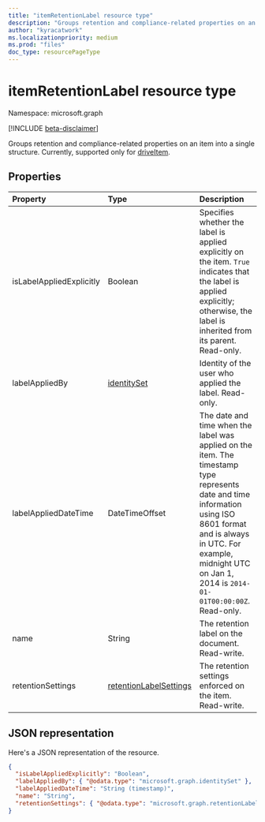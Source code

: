 ```yaml
---
title: "itemRetentionLabel resource type"
description: "Groups retention and compliance-related properties on an item into a single structure."
author: "kyracatwork"
ms.localizationpriority: medium
ms.prod: "files"
doc_type: resourcePageType
---
```


# itemRetentionLabel resource type

Namespace: microsoft.graph

[!INCLUDE [beta-disclaimer](../../includes/beta-disclaimer.md)]

Groups retention and compliance-related properties on an item into a single structure. Currently, supported only for [driveItem](../resources/driveitem.md).

## Properties

| Property                 | Type                                                             | Description                                                                                                                                                                                                                                            |
|:-------------------------|:-----------------------------------------------------------------|:-------------------------------------------------------------------------------------------------------------------------------------------------------------------------------------------------------------------------------------------------------|
| isLabelAppliedExplicitly | Boolean                                                          | Specifies whether the label is applied explicitly on the item. `True` indicates that the label is applied explicitly; otherwise, the label is inherited from its parent. Read-only.                                                                    |
| labelAppliedBy           | [identitySet](../resources/identityset.md)                       | Identity of the user who applied the label. Read-only.                                                                                                                                                                                                 |
| labelAppliedDateTime     | DateTimeOffset                                                   | The date and time when the label was applied on the item. The timestamp type represents date and time information using ISO 8601 format and is always in UTC. For example, midnight UTC on Jan 1, 2014 is `2014-01-01T00:00:00Z`. Read-only. |
| name                     | String                                                           | The retention label on the document. Read-write.                                                                                                                                                                                                       |
| retentionSettings        | [retentionLabelSettings](../resources/retentionlabelsettings.md) | The retention settings enforced on the item. Read-write.                                                                                                                                                                                               |

## JSON representation

Here's a JSON representation of the resource.

<!-- {
"blockType": "resource",
"@odata.type": "microsoft.graph.itemRetentionLabel",
"optionalProperties": []
}-->

```json
{
  "isLabelAppliedExplicitly": "Boolean",
  "labelAppliedBy": { "@odata.type": "microsoft.graph.identitySet" },
  "labelAppliedDateTime": "String (timestamp)",
  "name": "String",
  "retentionSettings": { "@odata.type": "microsoft.graph.retentionLabelSettings" }
}
```
